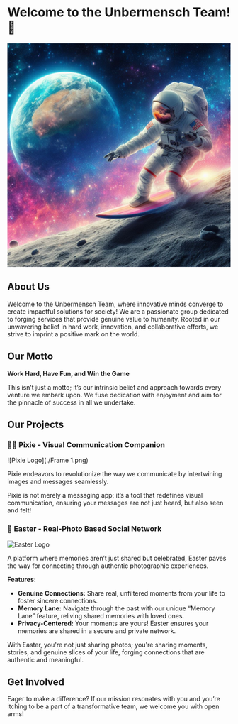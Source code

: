 # Welcome to the Unbermensch Team! 👋

![Unbermensch Logo](./_cb8212cf-0472-4bae-a962-11f296d80cc1.jpeg)

## About Us

Welcome to the Unbermensch Team, where innovative minds converge to create impactful solutions for society! We are a passionate group dedicated to forging services that provide genuine value to humanity. Rooted in our unwavering belief in hard work, innovation, and collaborative efforts, we strive to imprint a positive mark on the world.

## Our Motto

**Work Hard, Have Fun, and Win the Game**

This isn’t just a motto; it’s our intrinsic belief and approach towards every venture we embark upon. We fuse dedication with enjoyment and aim for the pinnacle of success in all we undertake.

## Our Projects

### 🧚‍♀️ Pixie - Visual Communication Companion

![Pixie Logo](./Frame 1.png)

Pixie endeavors to revolutionize the way we communicate by intertwining images and messages seamlessly.

Pixie is not merely a messaging app; it’s a tool that redefines visual communication, ensuring your messages are not just heard, but also seen and felt!

### 📸 Easter - Real-Photo Based Social Network

![Easter Logo]()

A platform where memories aren’t just shared but celebrated, Easter paves the way for connecting through authentic photographic experiences.

**Features:**
- **Genuine Connections:** Share real, unfiltered moments from your life to foster sincere connections.
- **Memory Lane:** Navigate through the past with our unique “Memory Lane” feature, reliving shared memories with loved ones.
- **Privacy-Centered:** Your moments are yours! Easter ensures your memories are shared in a secure and private network.

With Easter, you're not just sharing photos; you're sharing moments, stories, and genuine slices of your life, forging connections that are authentic and meaningful.

## Get Involved

Eager to make a difference? If our mission resonates with you and you’re itching to be a part of a transformative team, we welcome you with open arms!
